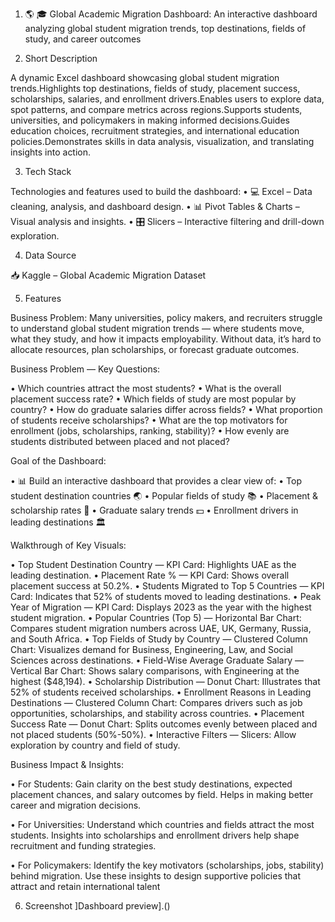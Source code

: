1. 🌎 🎓 Global Academic Migration Dashboard:
An interactive dashboard analyzing global student migration trends, top destinations, fields of study, and career outcomes


2.  Short Description
   
A dynamic Excel dashboard showcasing global student migration trends.Highlights top destinations, fields of study, placement success, scholarships, salaries, and enrollment drivers.Enables users to explore data, spot patterns, and compare metrics across regions.Supports students, universities, and policymakers in making informed decisions.Guides education choices, recruitment strategies, and international education policies.Demonstrates skills in data analysis, visualization, and translating insights into action.


 3. Tech Stack

Technologies and features used to build the dashboard:
• 💻 Excel – Data cleaning, analysis, and dashboard design.
• 📊 Pivot Tables & Charts – Visual analysis and insights.
• 🎛️ Slicers – Interactive filtering and drill-down exploration.


 4. Data Source

📥 Kaggle – Global Academic Migration Dataset

 5. Features

Business Problem:
Many universities, policy makers, and recruiters struggle to understand global student migration trends — where students move, what they study, and how it impacts employability. Without data, it’s hard to allocate resources, plan scholarships, or forecast graduate outcomes.

Business Problem — Key Questions:

• Which countries attract the most students?
• What is the overall placement success rate?
• Which fields of study are most popular by country?
• How do graduate salaries differ across fields?
• What proportion of students receive scholarships?
• What are the top motivators for enrollment (jobs, scholarships, ranking, stability)?
• How evenly are students distributed between placed and not placed?

Goal of the Dashboard:

• 📊 Build an interactive dashboard that provides a clear view of:
• Top student destination countries 🌏
• Popular fields of study 📚
• Placement & scholarship rates 🎯
• Graduate salary trends 💵
• Enrollment drivers in leading destinations 🏛️


 Walkthrough of Key Visuals:

• Top Student Destination Country — KPI Card: Highlights UAE as the leading destination.
• Placement Rate % — KPI Card: Shows overall placement success at 50.2%.
• Students Migrated to Top 5 Countries — KPI Card: Indicates that 52% of students moved to leading destinations.
• Peak Year of Migration — KPI Card: Displays 2023 as the year with the highest student migration.
• Popular Countries (Top 5) — Horizontal Bar Chart: Compares student migration numbers across UAE, UK, Germany, Russia, and South Africa.
• Top Fields of Study by Country — Clustered Column Chart: Visualizes demand for Business, Engineering, Law, and Social Sciences across destinations.
• Field-Wise Average Graduate Salary — Vertical Bar Chart: Shows salary comparisons, with Engineering at the highest ($48,194).
• Scholarship Distribution — Donut Chart: Illustrates that 52% of students received scholarships.
• Enrollment Reasons in Leading Destinations — Clustered Column Chart: Compares drivers such as job opportunities, scholarships, and stability across countries.
• Placement Success Rate — Donut Chart: Splits outcomes evenly between placed and not placed students (50%-50%).
• Interactive Filters — Slicers: Allow exploration by country and field of study.


 Business Impact & Insights:

 • For Students:
   Gain clarity on the best study destinations, expected placement chances, and salary outcomes by field. Helps in making better career and migration decisions.

 • For Universities:
   Understand which countries and fields attract the most students. Insights into scholarships and enrollment drivers help shape recruitment and funding strategies.

 • For Policymakers:
   Identify the key motivators (scholarships, jobs, stability) behind migration. Use these insights to design supportive policies that attract and retain              international talent

 6. Screenshot
    ]Dashboard preview].()

